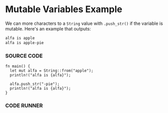 # Mutable Variables Example

We can more characters to a `String`
value with `.push_str()` if the
variable is mutable. Here's an example
that outputs:

```txt
alfa is apple
alfa is apple-pie
```

### SOURCE CODE

```rust, noplayground, EXAMPLE1
fn main() {
  let mut alfa = String::from("apple");
  println!("alfa is {alfa}");

  alfa.push_str("-pie");
  println!("alfa is {alfa}");
}
```

### CODE RUNNER

```rust, editable, CODE1

```

